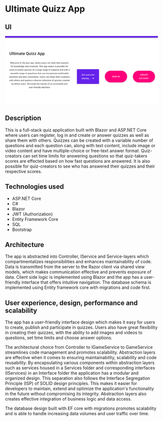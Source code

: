 # Ultimate Quizz App

## UI

![User interface](Quizz-app-user-interface.png)

## Description

This is a full-stack quiz application built with Blazor and ASP.NET Core where users can register, log in and create or answer quizzes as well as share them with others. Quizzes can be created with a variable number of questions and each question can, along with text content, include image or video content and have multiple-choice or free-text answer format. Quiz-creators can set time limits for answering questions so that quiz-takers scores are effected based on how fast questions are answered. It is also possible for quiz-creators to see who has answered their quizzes and their respective scores. 


## Technologies used

 - ASP.NET Core
 - C#
 - Blazor 
 - JWT (Authorization)
 - Entity Framework Core
 - SQL 
 - Bootstrap

## Architecture

The app is abstracted into Controller, IService and Service-layers which compartmentalizes responsibilities and enhances maintainability of code. Data is transmitted from the server to the Razor client via shared view models, which makes communication effective and prevents exposure of data. Client side logic is implemented using Blazor and the app has a user-friendly interface that offers intuitive navigation. The database schema is implemented using Entity framework core with migrations and code first.

## User experience, design, performance and scalability

The app has a user-friendly interface design which makes it easy for users to create, publish and participate in quizzes. Users also have great flexibility in creating their quizzes, with the ability to add images and videos to questions, set time limits and choose answer options. 


The architectural choice from Controller to IGameService to GameService streamlines code management and promotes scalability. Abstraction layers are effective when it comes to ensuring maintainability, scalability and code reusability. By encapsulating various components within abstraction layers such as services housed in a Services folder and corresponding interfaces (IServices) in an Interface folder the application has a modular and organized design. This separation also follows the Interface Segregation Principle (ISP) of SOLID design principles. This makes it easier for developers to maintain, extend and optimize the application's functionality in the future without compromising its integrity. Abstraction layers also creates effective integration of business logic and data access. 


The database design built with EF core with migrations promotes scalability and is able to handle increasing data volumes and user traffic over time.
